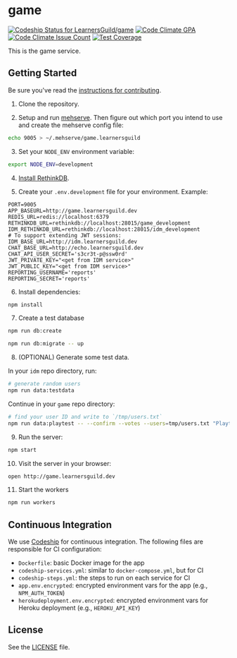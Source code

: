 # game

[ ![Codeship Status for LearnersGuild/game](https://codeship.com/projects/8ee1a1d0-17e4-0134-1d69-2a776fb5d411/status?branch=master)](https://codeship.com/projects/158610)
[![Code Climate GPA](https://codeclimate.com/repos/579a4ec2e7852e0064005f1b/badges/4817694087b17643b7b7/gpa.svg)](https://codeclimate.com/repos/579a4ec2e7852e0064005f1b/feed)
[![Code Climate Issue Count](https://codeclimate.com/repos/579a4ec2e7852e0064005f1b/badges/4817694087b17643b7b7/issue_count.svg)](https://codeclimate.com/repos/579a4ec2e7852e0064005f1b/feed)
[![Test Coverage](https://codeclimate.com/repos/579a4ec2e7852e0064005f1b/badges/4817694087b17643b7b7/coverage.svg)](https://codeclimate.com/repos/579a4ec2e7852e0064005f1b/coverage)

This is the game service.

## Getting Started

Be sure you've read the [instructions for contributing](./CONTRIBUTING.md).

1. Clone the repository.

2. Setup and run [mehserve][mehserve]. Then figure out which port you intend to use and create the mehserve config file:

```bash
echo 9005 > ~/.mehserve/game.learnersguild
```

3. Set your `NODE_ENV` environment variable:

```bash
export NODE_ENV=development
```

4. [Install RethinkDB][install-rethinkdb].

5. Create your `.env.development` file for your environment. Example:

```
PORT=9005
APP_BASEURL=http://game.learnersguild.dev
REDIS_URL=redis://localhost:6379
RETHINKDB_URL=rethinkdb://localhost:28015/game_development
IDM_RETHINKDB_URL=rethinkdb://localhost:28015/idm_development
# To support extending JWT sessions:
IDM_BASE_URL=http://idm.learnersguild.dev
CHAT_BASE_URL=http://echo.learnersguild.dev
CHAT_API_USER_SECRET='s3cr3t-p@ssw0rd'
JWT_PRIVATE_KEY="<get from IDM service>"
JWT_PUBLIC_KEY="<get from IDM service>"
REPORTING_USERNAME='reports'
REPORTING_SECRET='reports'
```

6. Install dependencies:

```bash
npm install
```

7. Create a test database

```bash
npm run db:create
```

```bash
npm run db:migrate -- up
```

8. (OPTIONAL) Generate some test data.  

In your `idm` repo directory, run:
```bash
# generate random users
npm run data:testdata
```
Continue in your `game` repo directory:
```bash
# find your user ID and write to `/tmp/users.txt`
npm run data:playtest -- --confirm --votes --users=tmp/users.txt "Playtest Chapter"
```

9. Run the server:

```bash
npm start
```

10. Visit the server in your browser:

```bash
open http://game.learnersguild.dev
```

11. Start the workers

```bash
npm run workers
```

## Continuous Integration

We use [Codeship](https://codeship.com/) for continuous integration. The following files are responsible for CI configuration:

- `Dockerfile`: basic Docker image for the app
- `codeship-services.yml`: similar to `docker-compose.yml`, but for CI
- `codeship-steps.yml`: the steps to run on each service for CI
- `app.env.encrypted`: encrypted environment vars for the app (e.g., `NPM_AUTH_TOKEN`)
- `herokudeployment.env.encrypted`: encrypted environment vars for Heroku deployment (e.g., `HEROKU_API_KEY`)


## License

See the [LICENSE](./LICENSE) file.


[idm]: https://github.com/LearnersGuild/idm
[github-register-application]: https://github.com/settings/applications/new
[install-rethinkdb]: https://www.rethinkdb.com/docs/install/
[mehserve]: https://github.com/timecounts/mehserve
